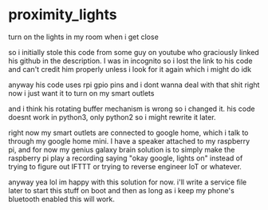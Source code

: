 # proximity_lights
turn on the lights in my room when i get close


so i initially stole this code from some guy on youtube who graciously linked his github in the description. I was in incognito so i lost the link to his code and can't credit him properly unless i look for it again which i might do idk

anyway his code uses rpi gpio pins and i dont wanna deal with that shit right now i just want it to turn on my smart outlets

and i think his rotating buffer mechanism is wrong so i changed it. his code doesnt work in python3, only python2 so i might rewrite it later.

right now my smart outlets are connected to google home, which i talk to through my google home mini. I have a speaker attached to my raspberry pi, and for now my genius galaxy brain solution is to simply make the raspberry pi play a recording saying "okay google, lights on" instead of trying to figure out IFTTT or trying to reverse engineer IoT or whatever.

anyway yea lol im happy with this solution for now. i'll write a service file later to start this stuff on boot and then as long as i keep my phone's bluetooth enabled this will work.
